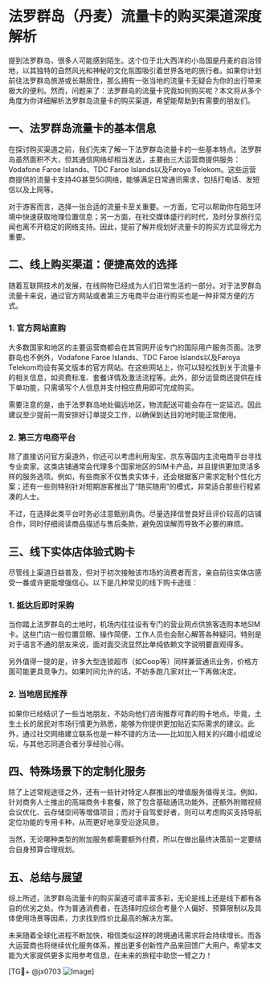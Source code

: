 # 法罗群岛（丹麦）流量卡的购买渠道深度解析

提到法罗群岛，很多人可能感到陌生。这个位于北大西洋的小岛国是丹麦的自治领地，以其独特的自然风光和神秘的文化氛围吸引着世界各地的旅行者。如果你计划前往法罗群岛旅游或长期居住，那么拥有一张当地的流量卡无疑会为你的出行带来极大的便利。然而，问题来了：法罗群岛的流量卡究竟如何购买呢？本文将从多个角度为你详细解析法罗群岛流量卡的购买渠道，希望能帮助到有需要的朋友们。

## 一、法罗群岛流量卡的基本信息

在探讨购买渠道之前，我们先来了解一下法罗群岛流量卡的一些基本特点。法罗群岛虽然面积不大，但其通信网络却相当发达，主要由三大运营商提供服务：Vodafone Faroe Islands、TDC Faroe Islands以及Føroya Telekom。这些运营商提供的流量卡支持4G甚至5G网络，能够满足日常通讯需求，包括打电话、发短信以及上网等。

对于游客而言，选择一张合适的流量卡至关重要。一方面，它可以帮助你在陌生环境中快速获取地理位置信息；另一方面，在社交媒体盛行的时代，及时分享旅行见闻也离不开稳定的网络支持。因此，提前了解并规划好流量卡的购买方式显得尤为重要。

## 二、线上购买渠道：便捷高效的选择

随着互联网技术的发展，在线购物已经成为人们日常生活的一部分。对于法罗群岛流量卡来说，通过官方网站或者第三方电商平台进行购买也是一种非常方便的方式。

### 1. 官方网站直购

大多数国家和地区的主要运营商都会在其官网开设专门的国际用户服务页面。法罗群岛也不例外，Vodafone Faroe Islands、TDC Faroe Islands以及Føroya Telekom均设有英文版本的官方网站。在这些网站上，你可以轻松找到关于流量卡的相关信息，如资费标准、套餐详情及激活流程等。此外，部分运营商还提供在线下单功能，只需填写个人信息并支付相应费用即可完成购买。

需要注意的是，由于法罗群岛地处偏远地区，物流配送可能会存在一定延迟。因此建议至少提前一周安排好订单提交工作，以确保到达目的地时能正常使用。

### 2. 第三方电商平台

除了直接访问官方渠道外，你还可以考虑利用淘宝、京东等国内主流电商平台寻找专业卖家。这类店铺通常会代理多个国家地区的SIM卡产品，并且提供更加灵活多样的服务选项。例如，有些商家不仅售卖实体卡，还会根据客户需求定制个性化方案；还有一些则特别针对短期游客推出了“随买随用”的模式，非常适合那些行程紧凑的人士。

不过，在选择此类平台时务必注意甄别真伪。尽量选择信誉良好且评价较高的店铺合作，同时仔细阅读商品描述与售后条款，避免因误解而导致不必要的麻烦。

## 三、线下实体店体验式购卡

尽管线上渠道日益普及，但对于初次接触该市场的消费者而言，亲自前往实体店感受一番或许更能增强信心。以下是几种常见的线下购卡途径：

### 1. 抵达后即时采购

当你踏上法罗群岛的土地时，机场内往往设有专门的营业网点供旅客选购本地SIM卡。这些门店一般位置显眼、操作简便，工作人员也会耐心解答各种疑问。特别是对于语言不通的朋友来说，面对面交流显然比单纯依赖文字说明要直观得多。

另外值得一提的是，许多大型连锁超市（如Coop等）同样兼营通讯业务，价格方面可能更具竞争力。如果时间允许的话，不妨多跑几家对比一下再做决定。

### 2. 当地居民推荐

如果你已经结识了一些当地朋友，不妨向他们咨询推荐可靠的购卡地点。毕竟，土生土长的居民对市场行情更为熟悉，能够为你提供更加贴近实际需求的建议。此外，通过社交网络建立联系也是一种不错的方法——比如加入相关的兴趣小组或论坛，与其他志同道合者分享经验心得。

## 四、特殊场景下的定制化服务

除了上述常规途径之外，还有一些针对特定人群推出的增值服务值得关注。例如，针对商务人士推出的高端商务卡套餐，除了包含基础通讯功能外，还额外附赠视频会议优化、云存储空间等增值项目；而对于自驾爱好者，则可以考虑购买支持导航定位功能的专用卡种，从而更好地享受沿途风景。

当然，无论哪种类型的附加服务都需要额外付费，所以在做出最终决策前一定要结合自身预算合理规划。

## 五、总结与展望

综上所述，法罗群岛流量卡的购买渠道可谓丰富多彩，无论是线上还是线下都有各自的优劣之处。作为普通消费者，在选择时应综合考量个人偏好、预算限制以及具体使用场景等因素，力求找到性价比最高的解决方案。

未来随着全球化进程不断加快，相信类似这样的跨境通讯需求将会持续增长。而各大运营商也将继续优化服务体系，推出更多创新性产品来回馈广大用户。希望本文能为大家提供更多实用参考信息，在未来的旅程中助您一臂之力！

[TG💪+ @jx0703 ![Image](https://github.com/user-attachments/assets/dbca1d08-cadb-493c-b0ec-ad6f7a83f270)]